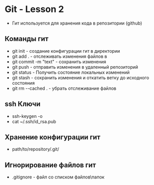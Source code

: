# Git - Lesson 2 
- Гит используется для хранения кода в репозитории (github)
## Команды гит
- git init - создание конфигурации гит в директории
- git add . - отслеживать изменения файлов в 
- git commit -m "text" - сохранить изменения 
- git push - отправить изменения в удаленный репозиторий
- git status - Получить состояние локальных изменений
- git stash - сохранить изменения и откатить ветку до исходного состояния
- git rm --cached . - убрать отслеживание файлов

## ssh Ключи
- ssh-keygen -o
- cat ~/.ssh/id_rsa.pub

## Хранение конфигурации гит
- path/to/repository/.git/

## Игнорирование файлов гит
- .gitignore - файл со списком файлов\папок 